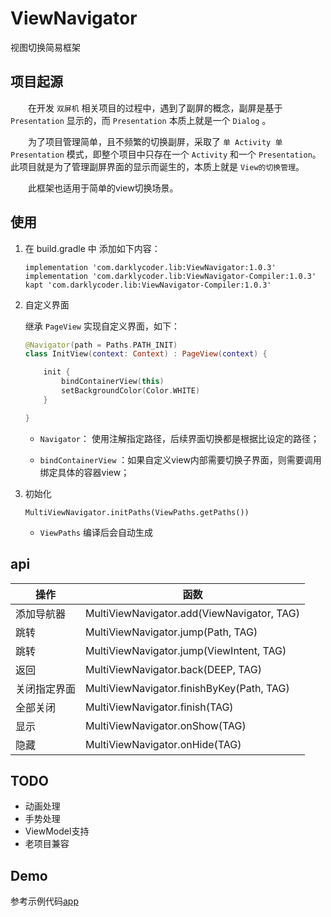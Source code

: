 # ViewNavigator

视图切换简易框架

## 项目起源

&ensp;&ensp;&ensp;&ensp;在开发 `双屏机` 相关项目的过程中，遇到了副屏的概念，副屏是基于 `Presentation` 显示的，而 `Presentation` 本质上就是一个 `Dialog` 。

&ensp;&ensp;&ensp;&ensp;为了项目管理简单，且不频繁的切换副屏，采取了 `单 Activity 单 Presentation` 模式，即整个项目中只存在一个 `Activity` 和一个 `Presentation`。此项目就是为了管理副屏界面的显示而诞生的，本质上就是 `View的切换管理`。

&ensp;&ensp;&ensp;&ensp;此框架也适用于简单的view切换场景。

## 使用

1. 在 build.gradle 中 添加如下内容：

    ``` shell
    implementation 'com.darklycoder.lib:ViewNavigator:1.0.3'
    implementation 'com.darklycoder.lib:ViewNavigator-Compiler:1.0.3'
    kapt 'com.darklycoder.lib:ViewNavigator-Compiler:1.0.3'
    ```

2. 自定义界面

    继承 `PageView` 实现自定义界面，如下：
    
    ``` kotlin
    @Navigator(path = Paths.PATH_INIT)
    class InitView(context: Context) : PageView(context) {

        init {
            bindContainerView(this)
            setBackgroundColor(Color.WHITE)
        }

    }
    ```
    * `Navigator`： 使用注解指定路径，后续界面切换都是根据比设定的路径；
    
    * `bindContainerView` ：如果自定义view内部需要切换子界面，则需要调用绑定具体的容器view；
    
3. 初始化

    ```
    MultiViewNavigator.initPaths(ViewPaths.getPaths())
    ```
    
    * `ViewPaths` 编译后会自动生成
    
## api

| 操作  | 函数|
|---|---|
|  添加导航器 |MultiViewNavigator.add(ViewNavigator, TAG) |
|  跳转 |MultiViewNavigator.jump(Path, TAG) |
|  跳转 |MultiViewNavigator.jump(ViewIntent, TAG) |
|  返回 |MultiViewNavigator.back(DEEP, TAG) |
|  关闭指定界面 |MultiViewNavigator.finishByKey(Path, TAG) |
|  全部关闭 |MultiViewNavigator.finish(TAG) |
|  显示 |MultiViewNavigator.onShow(TAG) |
|  隐藏 |MultiViewNavigator.onHide(TAG) |

## TODO 
 
* 动画处理
* 手势处理
* ViewModel支持
* 老项目兼容

## Demo

参考示例代码[app](https://github.com/DarklyCoder/ViewNavigator/tree/master/app)



    






